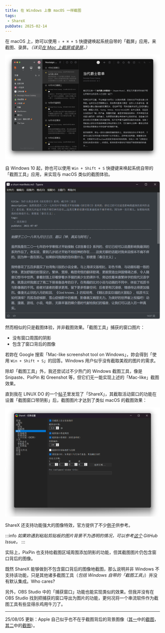```yaml
---
title: 在 Windows 上像 macOS 一样截图
tags:
 - ShareX
pubDate: 2025-02-14
---
```


在 macOS 上，妳可以使用 `⇧ + ⌘ + 5` 快捷键唤起系统自带的「截屏」应用，来截图、录屏。*（详见[在 Mac 上截屏或录屏](https://support.apple.com/zh-cn/guide/mac-help/mh26782/mac)。）*

![macOS 上使用「截屏」应用截取的「Follow」窗口](../images/follow.png)

自 Windows 10 起，妳也可以使用 `Win + Shift + S` 快捷键来唤起系统自带的「截图工具」应用，来实现与 macOS 类似的截图体验。

![Windows 上使用「截图工具」快捷键截取的「Typora」窗口](../images/win-shift-s-capture.png)

然而相似的只是截图体验，并非<span class="heti-em">截图效果</span>。「截图工具」捕获的窗口图片：

- 没有窗口周围的阴影
- 包含了窗口背后的图像

若妳在 Google 搜索「Mac-like screenshot tool on Windows」，妳会得到「使用 `Win + Shift + S`」的回答。Windows 用户似乎没有<span class="heti-em">截取美观的图片</span>的需求。

除却「截图工具」外，我还尝试过不少热门的 Windows 截图工具，像是 Snipaste、PixPin 和 Greenshot 等，但它们无一能实现上述的「Mac-like」截图效果。

直到我在 LINUX DO 的一个[帖子](https://linux.do/t/topic/330335/5)里发现了「ShareX」，其截取活动窗口的功能在设置「截图窗口带阴影」后，截图图片才达到了类似 macOS 的截图效果：

![ShareX 在调整设置后的截图结果](../images/sharex-config.png)

ShareX 还支持功能强大的图像特效，官方提供了不少[例子](https://getsharex.com/image-effects)供参考。

:::info
*如果妳遇到粘贴剪贴板的图片背景不为透明的情况，可以参考[这个](https://github.com/ShareX/ShareX/issues/6607) GitHub Issue。*
:::

实际上，PixPin 也支持给截图区域周围添加阴影的功能，但其截图图片仍包含窗口背后的图像。

既然 ShareX 能够做到<span class="heti-em">不包含窗口背后的图像</span>地截图，那么说明并非 Windows 不支持该功能，只是其他诸多截图工具（*包括 Windows 自带的「截图工具」*）并没有默认集成。Who cares?

另外，OBS Studio 中的「捕获窗口」功能也能实现类似的效果。但我并没有在 OBS Studio 找到把捕获的窗口导出为图片的功能，更何况将一个串流软件作为截图工具有些显得杀鸡用牛刀了。

---

25/08/05 更新：Apple 自己似乎也不在乎截图背后的背景图像（[其一](https://support.apple.com/zh-cn/guide/macbook-pro/apd3a3bbed27/2024/mac/15)中的[截图](https://help.apple.com/assets/6751DB23764B24F68702812D/6751DB2EA70255F1E701251B/zh_CN/e51771794523daf2b58f0fea8d564fe9.png)，[其二](https://support.apple.com/zh-cn/102631)中的[截图](https://cdsassets.apple.com/live/7WUAS350/images/apple-account/locale/zh-cn/macos-sequoia-system-settings-apple-account-sign-in-security-recovery-methods.png)）。